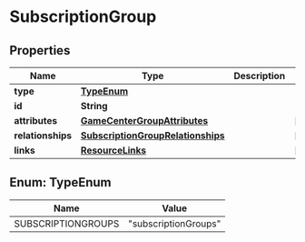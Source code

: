 

# SubscriptionGroup


## Properties

| Name | Type | Description | Notes |
|------------ | ------------- | ------------- | -------------|
|**type** | [**TypeEnum**](#TypeEnum) |  |  |
|**id** | **String** |  |  |
|**attributes** | [**GameCenterGroupAttributes**](GameCenterGroupAttributes.md) |  |  [optional] |
|**relationships** | [**SubscriptionGroupRelationships**](SubscriptionGroupRelationships.md) |  |  [optional] |
|**links** | [**ResourceLinks**](ResourceLinks.md) |  |  [optional] |



## Enum: TypeEnum

| Name | Value |
|---- | -----|
| SUBSCRIPTIONGROUPS | &quot;subscriptionGroups&quot; |



